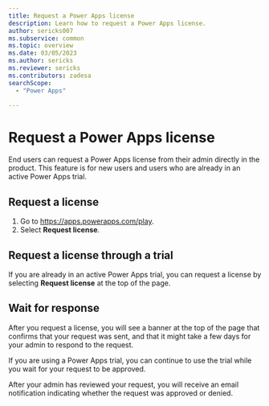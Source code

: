 ```yaml
---
title: Request a Power Apps license
description: Learn how to request a Power Apps license.
author: sericks007
ms.subservice: common
ms.topic: overview
ms.date: 03/05/2023
ms.author: sericks
ms.reviewer: sericks
ms.contributors: zadesa
searchScope:
  - "Power Apps"

---
```

# Request a Power Apps license

End users can request a Power Apps license from their admin directly in the product. This feature is for new users and users who are already in an active Power Apps trial.

## Request a license
1. Go to https://apps.powerapps.com/play.
2. Select **Request license**.

## Request a license through a trial
If you are already in an active Power Apps trial, you can request a license by selecting **Request license** at the top of the page.

## Wait for response
After you request a license, you will see a banner at the top of the page that confirms that your request was sent, and that it might take a few days for your admin to respond to the request.

If you are using a Power Apps trial, you can continue to use the trial while you wait for your request to be approved.

After your admin has reviewed your request, you will receive an email notification indicating whether the request was approved or denied.




